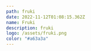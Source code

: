 ```yaml
---
path: fruki
date: 2022-11-12T01:08:15.362Z
name: Fruki
description: fruki
logo: /assets/fruki.png
color: "#a63a3a"
---
```

